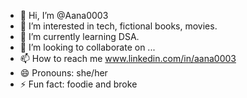 - 👋 Hi, I’m @Aana0003
- 👀 I’m interested in tech, fictional books, movies.
- 🌱 I’m currently learning DSA.
- 💞️ I’m looking to collaborate on ...
- 📫 How to reach me www.linkedin.com/in/aana0003
- 😄 Pronouns: she/her
- ⚡ Fun fact: foodie and broke

<!---
Aana0003/Aana0003 is a ✨ special ✨ repository because its `README.md` (this file) appears on your GitHub profile.
You can click the Preview link to take a look at your changes.
--->
